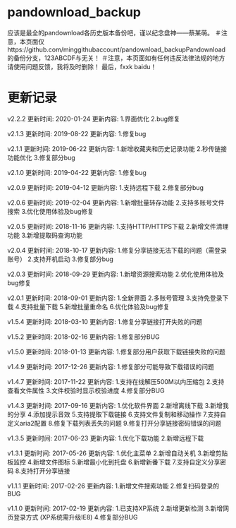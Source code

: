 # pandownload_backup
应该是最全的pandownload各历史版本备份吧，谨以纪念盘神——蔡某萌。
＃注意，本页面仅https://github.com/minggithubaccount/pandownload_backupPandownload 的备份分支，123ABCDF与无关！
＃注意，本页面如有任何违反法律法规的地方请使用问题反馈，我将及时删除！
最后，fxxk baidu！

# 更新记录
v2.2.2
更新时间: 2020-01-24
更新内容:
  1.界面优化
  2.bug修复

v2.1.3
更新时间: 2019-08-22
更新内容:
  1.修复bug

v2.1.1
更新时间: 2019-06-22
更新内容:
  1.新增收藏夹和历史记录功能
  2.秒传链接功能优化
  3.修复部分bug

v2.1.0
更新时间: 2019-04-22
更新内容:
  1.修复bug

v2.0.9
更新时间: 2019-04-12
更新内容:
  1.支持远程下载
  2.修复部分bug

v2.0.6
更新时间: 2019-02-04
更新内容:
  1.新增批量转存功能
  2.支持多账号文件搜索
  3.优化使用体验及bug修复

v2.0.5
更新时间: 2018-11-16
更新内容:
  1.支持HTTP/HTTPS下载
  2.新增文件清理功能
  3.新增提取码查询功能

v2.0.4
更新时间: 2018-10-17
更新内容:
  1.修复分享链接无法下载的问题（需登录账号）
  2.支持开机启动
  3.修复部分bug

v2.0.3
更新时间: 2018-09-29
更新内容:
  1.新增资源搜索功能
  2.优化使用体验及bug修复

v2.0.1
更新时间: 2018-09-01
更新内容:
  1.全新界面
  2.多账号管理
  3.支持免登录下载
  4.支持批量下载
  5.新增批量重命名
  6.优化体验及bug修复

v1.5.4
更新时间: 2018-03-10
更新内容:
  1.修复分享链接打开失败的问题

v1.5.2
更新时间: 2018-02-16
更新内容:
  1.修复部分BUG

v1.5.0
更新时间: 2018-01-13
更新内容:
  1.修复部分用户获取下载链接失败的问题

v1.4.9
更新时间: 2017-12-26
更新内容:
  1.修复部分可能导致下载错误的问题

v1.4.7
更新时间: 2017-11-22
更新内容:
  1.支持在线解压500M以内压缩包
  2.支持查看文件属性
  3.文件校验时显示校验进度
  4.修复部分BUG

v1.4.3
更新时间: 2017-09-16
更新内容:
  1.优化软件界面
  2.新增离线下载
  3.新增我的分享
  4.添加提示音效
  5.支持提取下载链接
  6.支持文件复制和移动操作
  7.支持自定义aria2配置
  8.修复下载列表丢失的问题
  9.修复打开分享链接密码错误的问题

v1.3.5
更新时间: 2017-06-23
更新内容:
  1.优化下载功能
  2.新增远程下载

v1.3.1
更新时间: 2017-05-26
更新内容:
  1.优化主菜单
  2.新增自动关机
  3.新增剪贴板监控
  4.新增文件图标
  5.新增最小化到托盘
  6.新增新番下载
  7.支持自定义分享密码
  8.支持打开分享链接

v1.1.1
更新时间: 2017-02-26
更新内容:
  1.新增文件搜索功能
  2.修复扫码登录的BUG

v1.1.0
更新时间: 2017-02-19
更新内容:
  1.已支持XP系统
  2.新增更新检测
  3.新增网页登录方式 (XP系统需升级IE8)
  4.修复部分BUG
